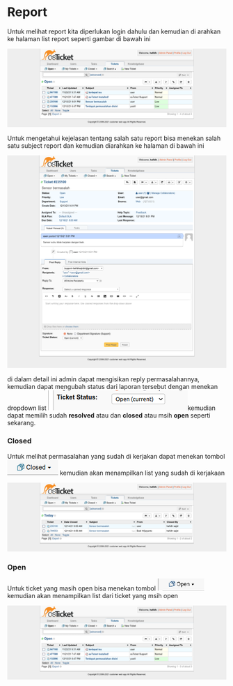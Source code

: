 # Report

Untuk melihat report kita diperlukan login dahulu dan kemudian di arahkan ke halaman list report seperti gambar di bawah ini&#x20;

![](../.gitbook/assets/1ticketadmin.png)

Untuk mengetahui kejelasan tentang salah satu report bisa menekan salah satu subject report dan kemudian diarahkan ke halaman di bawah ini&#x20;

![](<../.gitbook/assets/admin detail issue.png>)

di dalam detail ini admin dapat mengisikan reply permasalahannya, kemudian dapat mengubah status dari laporan tersebut dengan menekan dropdown list ![](<../.gitbook/assets/Screenshot from 2021-12-14 08-52-32.png>)kemudian dapat memilih sudah **resolved** atau dan **closed** atau msih **open** seperti sekarang.

### Closed

Untuk melihat permasalahan yang sudah di kerjakan dapat menekan tombol ![](<../.gitbook/assets/Screenshot from 2021-12-14 09-08-17.png>) kemudian akan menampilkan list yang sudah di kerjakaan

![](../.gitbook/assets/resolved.png)

### Open

Untuk ticket yang masih open bisa menekan tombol ![](<../.gitbook/assets/Screenshot from 2021-12-14 09-12-48.png>) kemudian akan menampilkan list dari ticket yang msih open&#x20;

![](../.gitbook/assets/openticket.png)

